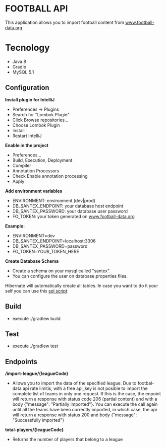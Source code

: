 # FOOTBALL API

This application allows you to import football content from www.football-data.org

# Tecnology

* Java 8
* Gradle
* MySQL 5.1

## Configuration

**Install plugin for IntelliJ**
* Preferences -> Plugins
* Search for "Lombok Plugin"
* Click Browse repositories...
* Choose Lombok Plugin
* Install
* Restart IntelliJ

**Enable in the project**
* Preferences...
* Build, Execution, Deployment
* Compiler
* Annotation Processors
* Check Enable annotation processing
* Apply


**Add environment variables**

* ENVIRONMENT: environment (dev|prod)
* DB_SANTEX_ENDPOINT: your database host endpoint
* DB_SANTEX_PASSWORD: your database user password
* FO_TOKEN: your token generated on www.football-data.org

**Example:** 
* ENVIRONMENT=dev
* DB_SANTEX_ENDPOINT=localhost:3306
* DB_SANTEX_PASSWORD=password
* FO_TOKEN=YOUR_TOKEN_HERE

**Create Database Schema**

* Create a schema on your mysql called "santex". 
* You can configure the user on database.properties files.

Hibernate will automatically create all tables. In case you want to do it your self
 you can use this [sql script](https://github.com/drhernandez/apifootball/tree/master/src/main/resources/db/creation.sql)

## Build

* execute ./gradlew build

## Test

* execute ./gradlew test

## Endpoints

**/import-league/{leagueCode}**
* Allows you to import the data of the specified league. Due to footbal-data api rate limitis, with a free api_key is not posible to import the complete list of teams in only one request. If this is the case, the enpoint will return a response with status code 206 (partial content) and with a body {"message": "Partially imported"}. 
You can execute the call again until all the teams have been correctly imported, in which case, the api will return a response with status 200 and body {"message": "Successfully imported"}

**total-players/{leagueCode}**
* Returns the number of players that belong to a league
